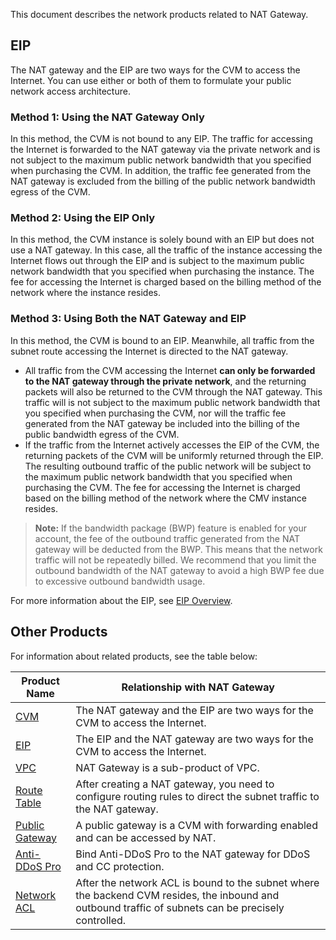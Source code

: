 This document describes the network products related to NAT Gateway.
## EIP
The NAT gateway and the EIP are two ways for the CVM to access the Internet. You can use either or both of them to formulate your public network access architecture.
### Method 1: Using the NAT Gateway Only
In this method, the CVM is not bound to any EIP. The traffic for accessing the Internet is forwarded to the NAT gateway via the private network and is not subject to the maximum public network bandwidth that you specified when purchasing the CVM. In addition, the traffic fee generated from the NAT gateway is excluded from the billing of the public network bandwidth egress of the CVM.

### Method 2: Using the EIP Only
In this method, the CVM instance is solely bound with an ElP but does not use a NAT gateway. In this case, all the traffic of the instance accessing the Internet flows out through the EIP and is subject to the maximum public network bandwidth that you specified when purchasing the instance. The fee for accessing the Internet is charged based on the billing method of the network where the instance resides.

### Method 3: Using Both the NAT Gateway and EIP
In this method, the CVM is bound to an EIP. Meanwhile, all traffic from the subnet route accessing the Internet is directed to the NAT gateway.
- All traffic from the CVM accessing the Internet **can only be forwarded to the NAT gateway through the private network**, and the returning packets will also be returned to the CVM through the NAT gateway. This traffic will is not subject to the maximum public network bandwidth that you specified when purchasing the CVM, nor will the traffic fee generated from the NAT gateway be included into the billing of the public bandwidth egress of the CVM.
- If the traffic from the Internet actively accesses the EIP of the CVM, the returning packets of the CVM will be uniformly returned through the EIP. The resulting outbound traffic of the public network will be subject to the maximum public network bandwidth that you specified when purchasing the CVM. The fee for accessing the Internet is charged based on the billing method of the network where the CMV instance resides.

> **Note:**
> If the bandwidth package (BWP) feature is enabled for your account, the fee of the outbound traffic generated from the NAT gateway will be deducted from the BWP. This means that the network traffic will not be repeatedly billed. We recommend that you limit the outbound bandwidth of the NAT gateway to avoid a high BWP fee due to excessive outbound bandwidth usage.

For more information about the EIP, see [EIP Overview](https://cloud.tencent.com/document/product/215/11143).

## Other Products
For information about related products, see the table below:

| Product Name | Relationship with NAT Gateway |
|---------|---------|
| [CVM](https://intl.cloud.tencent.com/document/product/213/495) | The NAT gateway and the EIP are two ways for the CVM to access the Internet. |
| [EIP](https://cloud.tencent.com/document/product/215/11143) | The EIP and the NAT gateway are two ways for the CVM to access the Internet. |
| [VPC](https://cloud.tencent.com/document/product/215/535) | NAT Gateway is a sub-product of VPC. |
| [Route Table](https://cloud.tencent.com/document/product/215/4954) | After creating a NAT gateway, you need to configure routing rules to direct the subnet traffic to the NAT gateway. |
| [Public Gateway](https://cloud.tencent.com/document/product/215/11119) | A public gateway is a CVM with forwarding enabled and can be accessed by NAT. |
| [Anti-DDoS Pro](https://cloud.tencent.com/document/product/297/15344) | Bind Anti-DDoS Pro to the NAT gateway for DDoS and CC protection. |
| [Network ACL](https://cloud.tencent.com/document/product/215/5132) | After the network ACL is bound to the subnet where the backend CVM resides, the inbound and outbound traffic of subnets can be precisely controlled. |

